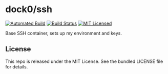 dock0/ssh
=======

[![Automated Build](http://img.shields.io/badge/automated-build-green.svg)](https://hub.docker.com/r/dock0/ssh/)
[![Build Status](https://img.shields.io/circleci/project/dock0/ssh/master.svg)](https://circleci.com/gh/dock0/ssh)
[![MIT Licensed](http://img.shields.io/badge/license-MIT-green.svg)](https://tldrlegal.com/license/mit-license)

Base SSH container, sets up my environment and keys.

## License

This repo is released under the MIT License. See the bundled LICENSE file for details.

